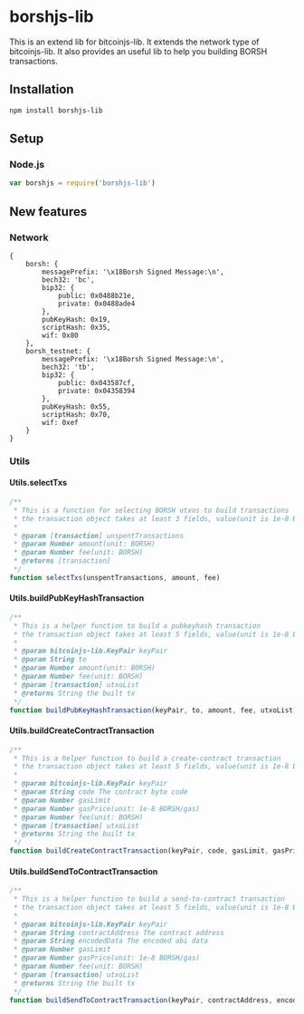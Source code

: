 # borshjs-lib
This is an extend lib for bitcoinjs-lib.
It extends the network type of bitcoinjs-lib.
It also provides an useful lib to help you building BORSH transactions.

## Installation
``` bash
npm install borshjs-lib
```

## Setup
### Node.js
``` javascript
var borshjs = require('borshjs-lib')
```

## New features
### Network
```
{
    borsh: {
        messagePrefix: '\x18Borsh Signed Message:\n',
        bech32: 'bc',
        bip32: {
            public: 0x0488b21e,
            private: 0x0488ade4
        },
        pubKeyHash: 0x19,
        scriptHash: 0x35,
        wif: 0x80
    },
    borsh_testnet: {
        messagePrefix: '\x18Borsh Signed Message:\n',
        bech32: 'tb',
        bip32: {
            public: 0x043587cf,
            private: 0x04358394
        },
        pubKeyHash: 0x55,
        scriptHash: 0x70,
        wif: 0xef
    }
}

```

### Utils
#### Utils.selectTxs
```javascript
/**
 * This is a function for selecting BORSH utxos to build transactions
 * the transaction object takes at least 3 fields, value(unit is 1e-8 BORSH) , confirmations and isStake
 *
 * @param [transaction] unspentTransactions
 * @param Number amount(unit: BORSH)
 * @param Number fee(unit: BORSH)
 * @returns [transaction]
 */
function selectTxs(unspentTransactions, amount, fee)
```
#### Utils.buildPubKeyHashTransaction
```javascript
/**
 * This is a helper function to build a pubkeyhash transaction
 * the transaction object takes at least 5 fields, value(unit is 1e-8 BORSH), confirmations, isStake, hash and pos
 *
 * @param bitcoinjs-lib.KeyPair keyPair
 * @param String to
 * @param Number amount(unit: BORSH)
 * @param Number fee(unit: BORSH)
 * @param [transaction] utxoList
 * @returns String the built tx
 */
function buildPubKeyHashTransaction(keyPair, to, amount, fee, utxoList)
```
#### Utils.buildCreateContractTransaction
```javascript
/**
 * This is a helper function to build a create-contract transaction
 * the transaction object takes at least 5 fields, value(unit is 1e-8 BORSH), confirmations, isStake, hash and pos
 *
 * @param bitcoinjs-lib.KeyPair keyPair
 * @param String code The contract byte code
 * @param Number gasLimit
 * @param Number gasPrice(unit: 1e-8 BORSH/gas)
 * @param Number fee(unit: BORSH)
 * @param [transaction] utxoList
 * @returns String the built tx
 */
function buildCreateContractTransaction(keyPair, code, gasLimit, gasPrice, fee, utxoList)
```
#### Utils.buildSendToContractTransaction
```javascript
/**
 * This is a helper function to build a send-to-contract transaction
 * the transaction object takes at least 5 fields, value(unit is 1e-8 BORSH), confirmations, isStake, hash and pos
 *
 * @param bitcoinjs-lib.KeyPair keyPair
 * @param String contractAddress The contract address
 * @param String encodedData The encoded abi data
 * @param Number gasLimit
 * @param Number gasPrice(unit: 1e-8 BORSH/gas)
 * @param Number fee(unit: BORSH)
 * @param [transaction] utxoList
 * @returns String the built tx
 */
function buildSendToContractTransaction(keyPair, contractAddress, encodedData, gasLimit, gasPrice, fee, utxoList)
```
